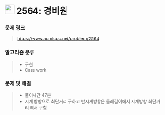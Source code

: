 # <img src="https://d2gd6pc034wcta.cloudfront.net/tier/10.svg" width="30">  2564: 경비원

### 문제 링크

> https://www.acmicpc.net/problem/2564



### 알고리즘 분류

>- 구현
>- Case work



### 문제 및 해결

>- 풀이시간 47분
>- 시계 방향으로 최단거리 구하고 반시계방향은 둘레길이에서  시계방향 최단거리 빼서 구함